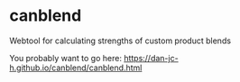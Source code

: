 # canblend
Webtool for calculating strengths of custom product blends

You probably want to go here: <https://dan-jc-h.github.io/canblend/canblend.html>
